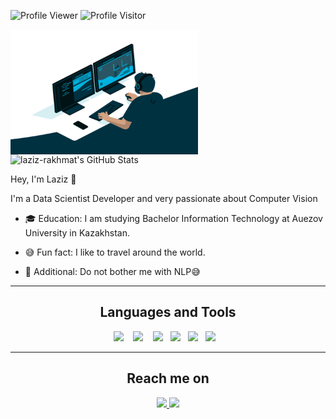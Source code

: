 <img src="https://komarev.com/ghpvc/?username=laziz-rakhmat&label=Profile%20views&color=0e75b6&style=flat" alt="Profile Viewer" /> <img src="https://visitor-badge.glitch.me/badge?page_id=laziz-rakhmat.laziz-rakhmat" alt="Profile Visitor"/>

<img align="left" alt="GIF" src="https://github.com/laziz-rakhmat/laziz-rakhmat/blob/main/code.gif" width="300" height="200"
href="https://awesome-github-stats.azurewebsites.net/index.html??cardType=github&theme=github-dark">    <img  alt="laziz-rakhmat's GitHub Stats" src="https://awesome-github-stats.azurewebsites.net/user-stats/laziz-rakhmat?cardType=github&theme=github-dark" />

Hey, I'm Laziz 👋

I'm a Data Scientist Developer and very passionate about Computer Vision

- 🎓 Education: I am studying Bachelor Information Technology at Auezov University in Kazakhstan. 

- 😅 Fun fact: I like to travel around the world.

- 🙂 Additional: Do not bother me with NLP😅

<hr>

<h2 align="center">  Languages and Tools </h2>
<p align="center">
   <img src="https://img.shields.io/badge/-Python-0a2463?logo=python&logoColor=white&style=for-the-badge" />&nbsp;&nbsp;&nbsp;
   <img src="https://img.shields.io/badge/-Numpy-0a2463?logo=numpy&logoColor=white&style=for-the-badge" />&nbsp;&nbsp;&nbsp;
   <img src="https://img.shields.io/badge/-Pandas-0a2463?logo=pandas&logoColor=white&style=for-the-badge" />&nbsp;&nbsp;
   <img src="https://img.shields.io/badge/-Matplotlib-0a2463?logo=matplotlib&logoColor=white&style=for-the-badge" />&nbsp;&nbsp;
   <img src="https://img.shields.io/badge/-Beautifulsoup-0a2463?logo=matplotlib&logoColor=white&style=for-the-badge" />&nbsp;&nbsp;
   <img src="https://img.shields.io/badge/-OpenCV-0a2463?logo=OpenCV&logoColor=white&style=for-the-badge" />&nbsp;&nbsp;&nbsp;
</p>

<hr>
 <div>
  <h2 align="center">  Reach me on </h2>
    <p align="center">
       <a href="https://www.linkedin.com/in/laziz-rahmat" target="_blank">
         <img src="https://img.shields.io/badge/LinkedIn-0077B5?style=for-the-badge&logo=linkedin&logoColor=white"/>
       </a>
       <a href="mailto:lazizrakhmat@gmail.com" target="_blank">
         <img src="https://img.shields.io/badge/gmail-%23D14836.svg?&style=for-the-badge&logo=gmail&logoColor=white"/>
       </a>
    </p>
 </div>

